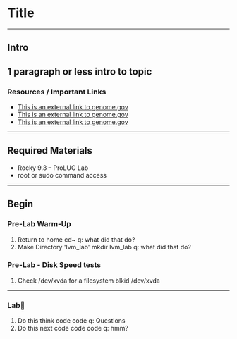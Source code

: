# Title
--- 
## Intro
1 paragraph or less intro to topic
---
### Resources / Important Links
- [This is an external link to genome.gov](https://www.genome.gov/)
- [This is an external link to genome.gov](https://www.genome.gov/)
- [This is an external link to genome.gov](https://www.genome.gov/)
--- 
## Required Materials
- Rocky 9.3 – ProLUG Lab
- root or sudo command access
---
## Begin 
### Pre-Lab Warm-Up
1. Return to home
    cd~
q: what did that do?
2. Make Directory 'lvm_lab'
    mkdir lvm_lab
q: what did that do?
### Pre-Lab - Disk Speed tests
1. Check /dev/xvda for a filesystem
    blkid /dev/xvda
---
### Lab🧪
1. Do this think
    code code
q: Questions
2. Do this next
    code code code
q: hmm?
